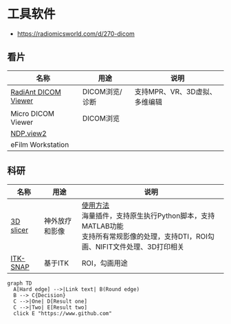# 工具软件
* https://radiomicsworld.com/d/270-dicom

## 看片
| 名称 | 用途 | 说明 |
| ---- | ---- | ---- |
| [RadiAnt DICOM Viewer](http://www.radiantviewer.com/) | DICOM浏览/诊断 | 支持MPR、VR、3D虚拟、多维编辑 |
| Micro DICOM Viewer | DICOM浏览 |  |
| [NDP.view2](https://www.hamamatsu.com/jp/en/product/type/U12388-01/index.html) |  |  |
| eFilm Workstation |  |  |

## 科研
| 名称 | 用途 | 说明 |
| ---- | ---- | ---- |
| [3D slicer](https://www.slicer.org/) | 神外放疗和影像 | [使用方法](https://blog.csdn.net/wacebb/article/details/105931860) <br> 海量插件，支持原生执行Python脚本，支持MATLAB功能 <br> 支持所有常规影像的处理，支持DTI，ROI勾画、NIFIT文件处理、3D打印相关 |
| [ITK-SNAP](http://www.itksnap.org) | 基于ITK | ROI，勾画用途 |


```mermaid
graph TD
  A[Hard edge] -->|Link text| B(Round edge)
  B --> C{Decision}
  C -->|One| D[Result one]
  C -->|Two| E[Result two]
  click E "https://www.github.com"
```
